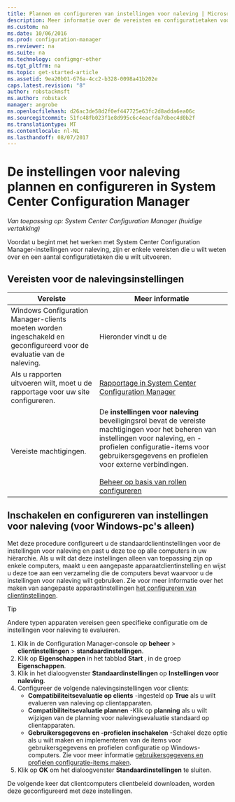 ```yaml
---
title: Plannen en configureren van instellingen voor naleving | Microsoft Docs
description: Meer informatie over de vereisten en configuratietaken voor het werken met instellingen voor naleving in System Center Configuration Manager.
ms.custom: na
ms.date: 10/06/2016
ms.prod: configuration-manager
ms.reviewer: na
ms.suite: na
ms.technology: configmgr-other
ms.tgt_pltfrm: na
ms.topic: get-started-article
ms.assetid: 9ea20b01-676a-4cc2-b328-0098a41b202e
caps.latest.revision: "8"
author: robstackmsft
ms.author: robstack
manager: angrobe
ms.openlocfilehash: d26ac3de58d2f0ef447725e63fc2d8adda6ea06c
ms.sourcegitcommit: 51fc48fb023f1e8d995c6c4eacfda7dbec4d0b2f
ms.translationtype: MT
ms.contentlocale: nl-NL
ms.lasthandoff: 08/07/2017
---
```

# <a name="plan-for-and-configure-compliance-settings-in-system-center-configuration-manager"></a>De instellingen voor naleving plannen en configureren in System Center Configuration Manager

*Van toepassing op: System Center Configuration Manager (huidige vertakking)*

Voordat u begint met het werken met System Center Configuration Manager-instellingen voor naleving, zijn er enkele vereisten die u wilt weten over en een aantal configuratietaken die u wilt uitvoeren.  

## <a name="prerequisites-for-compliance-settings"></a>Vereisten voor de nalevingsinstellingen  

|Vereiste|Meer informatie|  
|------------------|----------------------|  
|Windows Configuration Manager-clients moeten worden ingeschakeld en geconfigureerd voor de evaluatie van de naleving.|Hieronder vindt u de|  
|Als u rapporten uitvoeren wilt, moet u de rapportage voor uw site configureren.|[Rapportage in System Center Configuration Manager](../../core/servers/manage/reporting.md)|  
|Vereiste machtigingen.|De **instellingen voor naleving** beveiligingsrol bevat de vereiste machtigingen voor het beheren van instellingen voor naleving, en -profielen configuratie-items voor gebruikersgegevens en profielen voor externe verbindingen.<br /><br /> [Beheer op basis van rollen configureren](../../core/servers/deploy/configure/configure-role-based-administration.md)|  

##  <a name="enable-and-configure-compliance-settings-for-windows-pcs-only"></a>Inschakelen en configureren van instellingen voor naleving (voor Windows-pc's alleen)  

Met deze procedure configureert u de standaardclientinstellingen voor de instellingen voor naleving en past u deze toe op alle computers in uw hiërarchie. Als u wilt dat deze instellingen alleen van toepassing zijn op enkele computers, maakt u een aangepaste apparaatclientinstelling en wijst u deze toe aan een verzameling die de computers bevat waarvoor u de instellingen voor naleving wilt gebruiken. Zie voor meer informatie over het maken van aangepaste apparaatinstellingen [het configureren van clientinstellingen](../../core/clients/deploy/configure-client-settings.md).  

> [!TIP]  
>  Andere typen apparaten vereisen geen specifieke configuratie om de instellingen voor naleving te evalueren.  

1.  Klik in de Configuration Manager-console op **beheer** > **clientinstellingen** > **standaardinstellingen**.  
2.  Klik op **Eigenschappen** in het tabblad **Start** , in de groep **Eigenschappen**.  
3.  Klik in het dialoogvenster **Standaardinstellingen** op **Instellingen voor naleving**.  
4.  Configureer de volgende nalevingsinstellingen voor clients:
    - **Compatibiliteitsevaluatie op clients** -ingesteld op **True** als u wilt evalueren van naleving op clientapparaten.
    - **Compatibiliteitsevaluatie plannen** -Klik op **planning** als u wilt wijzigen van de planning voor nalevingsevaluatie standaard op clientapparaten.
    - **Gebruikersgegevens en -profielen inschakelen** -Schakel deze optie als u wilt maken en implementeren van de items voor gebruikersgegevens en profielen configuratie op Windows-computers. Zie voor meer informatie [gebruikersgegevens en profielen configuratie-items maken](/sccm/compliance/deploy-use/create-remote-connection-profiles).
5. Klik op **OK** om het dialoogvenster **Standaardinstellingen** te sluiten.  

De volgende keer dat clientcomputers clientbeleid downloaden, worden deze geconfigureerd met deze instellingen.  
